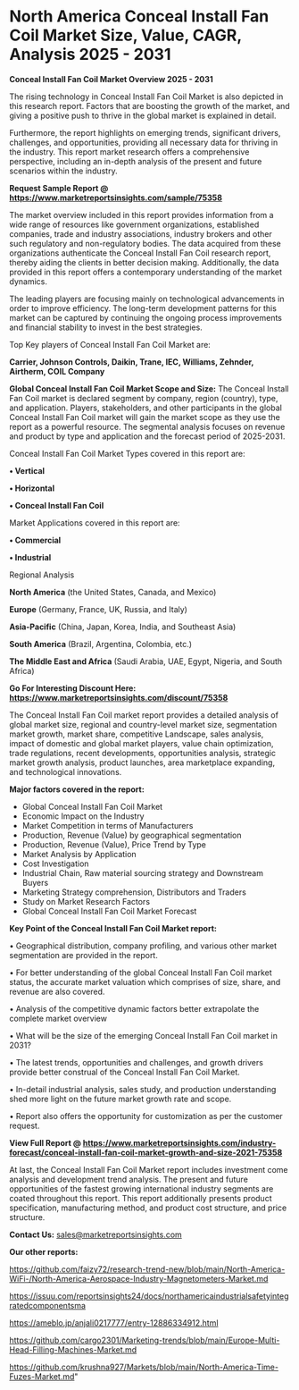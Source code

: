 # North America Conceal Install Fan Coil Market Size, Value, CAGR, Analysis 2025 - 2031

<Strong> Conceal Install Fan Coil Market Overview 2025 - 2031</strong>

The rising technology in Conceal Install Fan Coil Market is also depicted in this research report. Factors that are boosting the growth of the market, and giving a positive push to thrive in the global market is explained in detail.

Furthermore, the report highlights on emerging trends, significant drivers, challenges, and opportunities, providing all necessary data for thriving in the industry. This report market research offers a comprehensive perspective, including an in-depth analysis of the present and future scenarios within the industry.

<strong>Request Sample Report @ <a href=https://www.marketreportsinsights.com/sample/75358>https://www.marketreportsinsights.com/sample/75358</a></strong>

The market overview included in this report provides information from a wide range of resources like government organizations, established companies, trade and industry associations, industry brokers and other such regulatory and non-regulatory bodies. The data acquired from these organizations authenticate the Conceal Install Fan Coil research report, thereby aiding the clients in better decision making. Additionally, the data provided in this report offers a contemporary understanding of the market dynamics.

The leading players are focusing mainly on technological advancements in order to improve efficiency. The long-term development patterns for this market can be captured by continuing the ongoing process improvements and financial stability to invest in the best strategies.

Top Key players of Conceal Install Fan Coil Market are:

<strong>Carrier, Johnson Controls, Daikin, Trane, IEC, Williams, Zehnder, Airtherm, COIL Company</strong>

<strong><b>Global Conceal Install Fan Coil Market Scope and Size:</b></strong>
The Conceal Install Fan Coil market is declared segment by company, region (country), type, and application. Players, stakeholders, and other participants in the global Conceal Install Fan Coil market will gain the market scope as they use the report as a powerful resource. The segmental analysis focuses on revenue and product by type and application and the forecast period of 2025-2031.

Conceal Install Fan Coil Market Types covered in this report are:

<strong>• Vertical

• Horizontal

• Conceal Install Fan Coil</strong>

Market Applications covered in this report are:

<strong>• Commercial

• Industrial</strong> 

Regional Analysis

<strong>North America</strong> (the United States, Canada, and Mexico)

<strong>Europe</strong> (Germany, France, UK, Russia, and Italy)

<strong>Asia-Pacific</strong> (China, Japan, Korea, India, and Southeast Asia)

<strong>South America</strong> (Brazil, Argentina, Colombia, etc.)

<strong>The Middle East and Africa</strong> (Saudi Arabia, UAE, Egypt, Nigeria, and South Africa)

<strong>Go For Interesting Discount Here: <a href=https://www.marketreportsinsights.com/discount/75358>https://www.marketreportsinsights.com/discount/75358</a></strong>

The Conceal Install Fan Coil market report provides a detailed analysis of global market size, regional and country-level market size, segmentation market growth, market share, competitive Landscape, sales analysis, impact of domestic and global market players, value chain optimization, trade regulations, recent developments, opportunities analysis, strategic market growth analysis, product launches, area marketplace expanding, and technological innovations.

<strong><b>Major factors covered in the report:</b></strong>
<ul>
  <li>Global Conceal Install Fan Coil Market </li>
  <li>Economic Impact on the Industry</li>
  <li>Market Competition in terms of Manufacturers</li>
  <li>Production, Revenue (Value) by geographical segmentation</li>
  <li>Production, Revenue (Value), Price Trend by Type</li>
  <li>Market Analysis by Application</li>
  <li>Cost Investigation</li>
  <li>Industrial Chain, Raw material sourcing strategy and Downstream Buyers</li>
  <li>Marketing Strategy comprehension, Distributors and Traders</li>
  <li>Study on Market Research Factors</li>
  <li>Global Conceal Install Fan Coil Market Forecast</li>
</ul>

<strong><b>Key Point of the Conceal Install Fan Coil Market report:</b></strong>

• Geographical distribution, company profiling, and various other market segmentation are provided in the report.

• For better understanding of the global Conceal Install Fan Coil market status, the accurate market valuation which comprises of size, share, and revenue are also covered.

• Analysis of the competitive dynamic factors better extrapolate the complete market overview

• What will be the size of the emerging Conceal Install Fan Coil market in 2031?

• The latest trends, opportunities and challenges, and growth drivers provide better construal of the Conceal Install Fan Coil Market.

• In-detail industrial analysis, sales study, and production understanding shed more light on the future market growth rate and scope.

• Report also offers the opportunity for customization as per the customer request.

<strong><b>View Full Report @ <a href=https://www.marketreportsinsights.com/industry-forecast/conceal-install-fan-coil-market-growth-and-size-2021-75358>https://www.marketreportsinsights.com/industry-forecast/conceal-install-fan-coil-market-growth-and-size-2021-75358</a></b></strong>


At last, the Conceal Install Fan Coil Market report includes investment come analysis and development trend analysis. The present and future opportunities of the fastest growing international industry segments are coated throughout this report. This report additionally presents product specification, manufacturing method, and product cost structure, and price structure.

<strong>Contact Us:</strong>
sales@marketreportsinsights.com

<strong>Our other reports:</strong>

<a href=https://github.com/faizy72/research-trend-new/blob/main/North-America-WiFi-/North-America-Aerospace-Industry-Magnetometers-Market.md>https://github.com/faizy72/research-trend-new/blob/main/North-America-WiFi-/North-America-Aerospace-Industry-Magnetometers-Market.md</a>

<a href=https://issuu.com/reportsinsights24/docs/northamericaindustrialsafetyintegratedcomponentsma>https://issuu.com/reportsinsights24/docs/northamericaindustrialsafetyintegratedcomponentsma</a>

<a href=https://ameblo.jp/anjali0217777/entry-12886334912.html>https://ameblo.jp/anjali0217777/entry-12886334912.html</a>

<a href=https://github.com/cargo2301/Marketing-trends/blob/main/Europe-Multi-Head-Filling-Machines-Market.md>https://github.com/cargo2301/Marketing-trends/blob/main/Europe-Multi-Head-Filling-Machines-Market.md</a>

<a href=https://github.com/krushna927/Markets/blob/main/North-America-Time-Fuzes-Market.md>https://github.com/krushna927/Markets/blob/main/North-America-Time-Fuzes-Market.md</a>"
